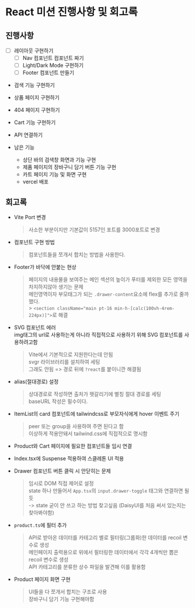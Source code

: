 # React 미션 진행사항 및 회고록

## 진행사항

- [ ] 레이아웃 구현하기
  - [ ] Nav 컴포넌트 컴포넌트 짜기
  - [ ] Light/Dark Mode 구현하기
  - [ ] Footer 컴포넌트 만들기
- 검색 기능 구현하기
- 상품 페이지 구현하기
- 404 페이지 구현하기
- Cart 기능 구현하기
- API 연결하기

- 남은 기능
  - 상단 바의 검색창 화면과 기능 구현
  - 제품 페이지의 장바구니 담기 버튼 기능 구현
  - 카트 페이지 기능 및 화면 구현
  - vercel 배포

## 회고록

- Vite Port 변경

  > 사소한 부분이지만 기본값이 5157인 포트를 3000포트로 변경

- 컴포넌트 구현 방법

  > 컴포넌트들을 쪼개서 합치는 방법을 사용한다.

- Footer가 바닥에 안붙는 현상

  > 페이지의 내용물을 보여주는 메인 섹션의 높이가 푸터를 제외한 모든 영역을 차지하지않아 생기는 문제<br>
  > 메인영역이자 부모태그가 되는 `.drawer-content`요소에 flex를 추가로 줄까했다.<br> > `<section className="main pt-16 min-h-[calc(100vh-4rem-224px)]">`로 해결

- SVG 컴포넌트 에러<br>
  img태그의 url로 사용하는게 아니라 직접적으로 사용하기 위해 SVG 컴포넌트를 사용하려고함

  > Vite에서 기본적으로 지원한다는데 안됨<br>
  > svgr 라이브러리를 설치하여 세팅<br>
  > 그래도 안됨 => 경로 뒤에 `?react`를 붙이니깐 해결됨

- alias(절대경로) 설정

  > 상대경로로 작성하면 출처가 헷갈리기에 별칭 절대 경로를 세팅<br>
  > baseURL 작성은 필수이다.

- ItemList의 card 컴포넌트에 tailwindcss로 부모자식에게 hover 이벤트 주기

  > peer 또는 group을 사용하여 주면 된다고 함<br>
  > 이상하게 적용안돼서 tailwind.css에 직접적으로 명시함

- Product와 Cart 페이지에 필요한 컴포넌트들 임시 연결

- Index.tsx에 Suspense 적용하여 스클레톤 UI 적용

- Drawer 컴포넌트 버튼 클릭 시 안닫히는 문제

  > 임시로 DOM 직접 제어로 설정<br>
  > state 하나 만들어서 `App.tsx`의 `input.drawer-toggle` 태그와 연결하면 될듯<br>
  > -> state 굳이 안 쓰고 하는 방법 찾고싶음 (DaisyUI를 처음 써서 있는지는 찾아봐야함)

- `product.ts`에 필터 추가

  > API로 받아온 데이터를 카테고리 별로 필터링(그룹화)한 데이터를 recoil 변수로 생성<br>
  > 메인페이지 출력용으로 위에서 필터링한 데이터에서 각각 4개씩만 뽑은 recoil 변수로 생성<br>
  > API 카테고리를 분류한 상수 파일을 발견해 이를 활용함

- Product 페이지 화면 구현

  > UI들을 다 쪼개서 합치는 구조로 사용<br>
  > 장바구니 담기 기능 구현해야함
